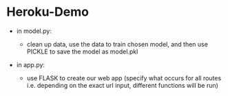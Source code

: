 # Heroku-Demo

- in model.py:
    - clean up data, use the data to train chosen model, and then use PICKLE to save the model as model.pkl
 
- in app.py:
    - use FLASK to create our web app (specify what occurs for all routes i.e. depending on the exact url input, different functions will be run)

